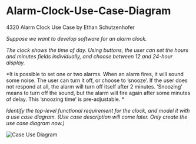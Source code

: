 # Alarm-Clock-Use-Case-Diagram
4320 Alarm Clock Use Case by Ethan Schutzenhofer

*Suppose we want to develop software for an alarm clock.*

*The clock shows the time of day. Using buttons, the user can set the hours and minutes fields individually, and choose between 12 and 24-hour display.*

*It is possible to set one or two alarms. When an alarm fires, it will sound some noise. The user can turn it off, or choose to ’snooze’. If the user does not respond at all, the alarm will turn off itself after 2 minutes. ’Snoozing’ means to turn off the sound, but the alarm will fire again after some minutes of delay. This ’snoozing time’ is pre-adjustable. *

*Identify the top-level functional requirement for the clock, and model it with a use case diagram.  (Use case description will come later.  Only create the use case diagram now.)*
 
 ![Case Use Diagram](/Alarm-Clock-Use-Case-Diagram/https://raw.githubusercontent.com/ews624/Alarm-Clock-Use-Case-Diagram/master/Alarm%20Clock%20Use%20Case%20Diagram.jpg)
